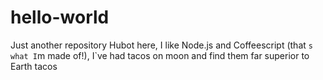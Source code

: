 # hello-world
Just another repository
Hubot here, I like Node.js and Coffeescript (that `s what I`m made of!),
I`ve had tacos on moon and find them far superior to Earth tacos
